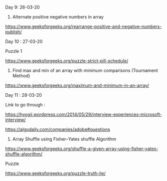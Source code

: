 Day 9: 26-03-20

1. Alternate positive negative numbers in array

https://www.geeksforgeeks.org/rearrange-positive-and-negative-numbers-publish/

Day 10 : 27-03-20

Puzzle 1

https://www.geeksforgeeks.org/puzzle-strict-pill-schedule/

1. Find max and min of an array with minimum comparisons (Tournament Method)

https://www.geeksforgeeks.org/maximum-and-minimum-in-an-array/

Day 11 : 28-03-20

Link to go through :

https://hyogij.wordpress.com/2014/05/29/interview-experiences-microsoft-interview/

https://algodaily.com/companies/adobe#questions

1. Array Shuffle using Fisher–Yates shuffle Algorithm

https://www.geeksforgeeks.org/shuffle-a-given-array-using-fisher-yates-shuffle-algorithm/

Puzzle 

https://www.geeksforgeeks.org/puzzle-truth-lie/



